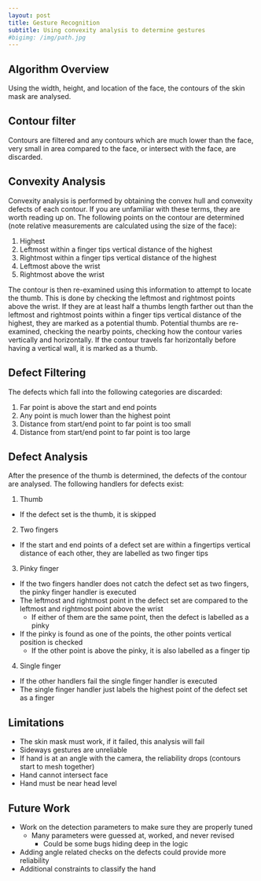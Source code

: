 ```yaml
---
layout: post
title: Gesture Recognition
subtitle: Using convexity analysis to determine gestures
#bigimg: /img/path.jpg
---
```


## Algorithm Overview
Using the width, height, and location of the face, the contours of the skin mask are analysed.

## Contour filter
Contours are filtered and any contours which are much lower than the face, very small in area compared to the face, or intersect with the face, are discarded.

## Convexity Analysis
Convexity analysis is performed by obtaining the convex hull and convexity defects of each contour. If you are unfamiliar with these terms, they are worth reading up on.
The following points on the contour are determined (note relative measurements are calculated using the size of the face):
1. Highest
2. Leftmost within a finger tips vertical distance of the highest
3. Rightmost within a finger tips vertical distance of the highest
4. Leftmost above the wrist
5. Rightmost above the wrist

The contour is then re-examined using this information to attempt to locate the thumb. This is done by checking the leftmost and rightmost points above the wrist. If they are at least half a thumbs length farther out than the leftmost and rightmost points within a finger tips vertical distance of the highest, they are marked as a potential thumb.
Potential thumbs are re-examined, checking the nearby points, checking how the contour varies vertically and horizontally. If the contour travels far horizontally before having a vertical wall, it is marked as a thumb. 

## Defect Filtering
The defects which fall into the following categories are discarded:
1. Far point is above the start and end points
2. Any point is much lower than the highest point
3. Distance from start/end point to far point is too small
4. Distance from start/end point to far point is too large

## Defect Analysis
After the presence of the thumb is determined, the defects of the contour are analysed.
The following handlers for defects exist:
1. Thumb
- If the defect set is the thumb, it is skipped
2. Two fingers
- If the start and end points of a defect set are within a fingertips vertical distance of each other, they are labelled as two finger tips
3. Pinky finger
- If the two fingers handler does not catch the defect set as two fingers, the pinky finger handler is executed
- The leftmost and rightmost point in the defect set are compared to the leftmost and rightmost point above the wrist
    - If either of them are the same point, then the defect is labelled as a pinky
- If the pinky is found as one of the points, the other points vertical position is checked
    - If the other point is above the pinky, it is also labelled as a finger tip
4. Single finger
- If the other handlers fail the single finger handler is executed
- The single finger handler just labels the highest point of the defect set as a finger

## Limitations
- The skin mask must work, if it failed, this analysis will fail
- Sideways gestures are unreliable
- If hand is at an angle with the camera, the reliability drops (contours start to mesh together)
- Hand cannot intersect face
- Hand must be near head level

## Future Work
- Work on the detection parameters to make sure they are properly tuned
    - Many parameters were guessed at, worked, and never revised
        - Could be some bugs hiding deep in the logic
- Adding angle related checks on the defects could provide more reliability
- Additional constraints to classify the hand
